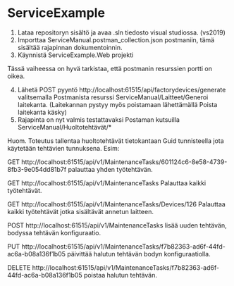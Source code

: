 # ServiceExample

1. Lataa repositoryn sisältö ja avaa .sln tiedosto visual studiossa. (vs2019)
2. Importtaa ServiceManual.postman_collection.json postmaniin, tämä sisältää rajapinnan dokumentoinnin.
3. Käynnistä ServiceExample.Web projekti

Tässä vaiheessa on hyvä tarkistaa, että postmanin resurssien portti on oikea.

4. Lähetä POST pyyntö http://localhost:61515/api/factorydevices/generate valitsemalla Postmanista resurssi ServiceManual/Laitteet/Generoi laitekanta. (Laitekannan pystyy myös poistamaan lähettämällä Poista laitekanta käsky)
5. Rajapinta on nyt valmis testattavaksi Postaman kutsuilla ServiceManual/Huoltotehtävät/*


Huom.
Toteutus tallentaa huoltotehtävät tietokantaan Guid tunnisteella jota käytetään tehtävien tunnuksena.
Esim: 

GET http://localhost:61515/api/v1/MaintenanceTasks/601124c6-8e58-4739-8fb3-9e054dd81b7f palauttaa yhden työtehtävän.

GET http://localhost:61515/api/v1/MaintenanceTasks Palauttaa kaikki työtehtävät.

GET http://localhost:61515/api/v1/MaintenanceTasks/Devices/126 Palauttaa kaikki työtehtävät jotka sisältävät annetun laitteen.

POST http://localhost:61515/api/v1/MaintenanceTasks lisää uuden tehtävän, bodyssa tehtävän konfiguraatio.

PUT http://localhost:61515/api/v1/MaintenanceTasks/f7b82363-ad6f-44fd-ac6a-b08a136f1b05 päivittää halutun tehtävän bodyn konfiguraatiolla.

DELETE http://localhost:61515/api/v1/MaintenanceTasks/f7b82363-ad6f-44fd-ac6a-b08a136f1b05 poistaa halutun tehtävän.
